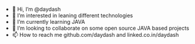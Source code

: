 - 👋 Hi, I’m @daydash
- 👀 I’m interested in leaning different technologies
- 🌱 I’m currently learning JAVA
- 💞️ I’m looking to collaborate on some open source JAVA based projects
- 📫 How to reach me github.com/daydash and linked.co.in/daydash

<!---
daydash/daydash is a ✨ special ✨ repository because its `README.md` (this file) appears on your GitHub profile.
You can click the Preview link to take a look at your changes.
--->
